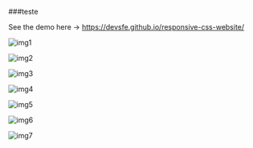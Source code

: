   ###teste
  
See the demo here -> https://devsfe.github.io/responsive-css-website/

![img1](https://user-images.githubusercontent.com/58652794/89592444-00f91400-d823-11ea-9984-90f42c16b112.PNG)

![img2](https://user-images.githubusercontent.com/58652794/89592474-12dab700-d823-11ea-9f00-5eb69e000a6f.PNG)

![img3](https://user-images.githubusercontent.com/58652794/89592493-1e2de280-d823-11ea-9e97-18f38bb77e51.PNG)

![img4](https://user-images.githubusercontent.com/58652794/89592511-28e87780-d823-11ea-8f5b-e418506d5a0d.PNG)

![img5](https://user-images.githubusercontent.com/58652794/89592537-37cf2a00-d823-11ea-9eed-5b59d4fa6a04.PNG)

![img6](https://user-images.githubusercontent.com/58652794/89592554-41589200-d823-11ea-9a0f-e40e1b8004e5.PNG)

![img7](https://user-images.githubusercontent.com/58652794/89592577-4fa6ae00-d823-11ea-8877-d456940b5400.PNG)
